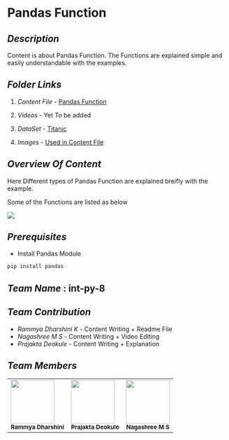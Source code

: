 # **Pandas Function**



## **_Description_**

 Content is about Pandas Function. The Functions are explained simple and easily understandable with the examples. 

## **_Folder Links_** 

1. _Content File_ - [Pandas Function](https://github.com/rammya29/Intern-Work/blob/main/int-py-8/Pandas%20Function/pandas_function.md)

2. _Videos_ - Yet To be added<!--[Explanation]() -->

3. _DataSet_ - [Titanic](https://www.kaggle.com/hesh97/titanicdataset-traincsv)

4. _Images_ - [Used in Content File](https://github.com/rammya29/Intern-Work/tree/main/int-py-8/Pandas%20Function/Images)

## **_Overview Of Content_**

Here Different types of Pandas Function are explained breifly with the example.

Some of the Functions are listed as below

![](https://github.com/rammya29/Intern-Work/blob/main/int-py-8/Pandas%20Function/Images/Image.png)

 
## **_Prerequisites_**

- Install Pandas Module

```python
pip install pandas
```

## **_Team Name_** : int-py-8

## **_Team Contribution_**

 - _Rammya Dharshini K_ - Content Writing + Readme File
 - _Nagashree M S_ - Content Writing + Video Editing
 - _Prajakta Deokule_ - Content Writing + Explanation

## **_Team Members_**

<table>
    <tr>
        <td allign='centre'><a href = "https://github.com/rammya29"><img src = "https://avatars.githubusercontent.com/u/70591317" height = "100px" width = "100px"/><br/><sub><b>Rammya Dharshini </b></sub></a></td>
        <td allign='centre'><a href = "https://github.com/Prajakta456"><img src = "https://avatars.githubusercontent.com/u/70521908" height = "100px" width = "100px"/><br/><sub><b>Prajakta Deokule</b></sub></a></td>
        <td allign='centre'><a href = "https://github.com/Nagashree2001"><img src = "https://avatars.githubusercontent.com/u/60097151" height = "100px" width = "100px"/><br/><sub><b>Nagashree M S</b></sub></a></td>

</tr>


